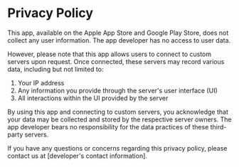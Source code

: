 # Privacy Policy

This app, available on the Apple App Store and Google Play Store, does not collect any user information. The app developer has no access to user data.

However, please note that this app allows users to connect to custom servers upon request. Once connected, these servers may record various data, including but not limited to:

1. Your IP address
1. Any information you provide through the server's user interface (UI)
1. All interactions within the UI provided by the server

By using this app and connecting to custom servers, you acknowledge that your data may be collected and stored by the respective server owners. The app developer bears no responsibility for the data practices of these third-party servers.

If you have any questions or concerns regarding this privacy policy, please contact us at [developer's contact information].